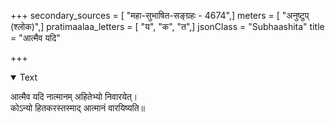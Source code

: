 +++
secondary_sources = [ "महा-सुभाषित-सङ्ग्रहः - 4674",]
meters = [ "अनुष्टुप् (श्लोक)",]
pratimaalaa_letters = [ "य", "क", "त",]
jsonClass = "Subhaashita"
title = "आत्मैव यदि"

+++

<details open><summary>Text</summary>

आत्मैव यदि नात्मानम् अहितेभ्यो निवारयेत्।  
कोऽन्यो हितकरस्तस्माद् आत्मानं वारयिष्यति॥
</details>
